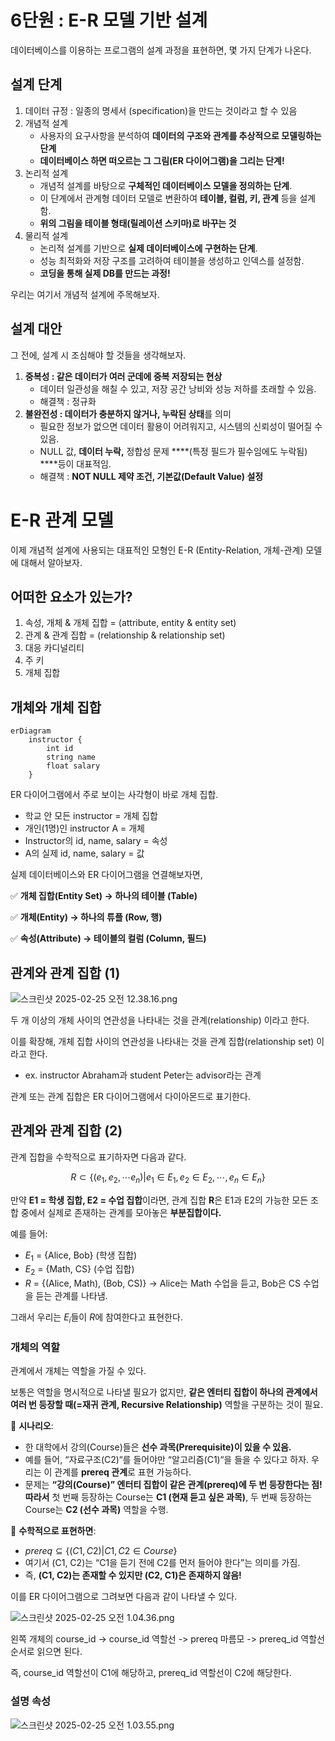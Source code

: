 # 6단원 : E-R 모델 기반 설계

데이터베이스를 이용하는 프로그램의 설계 과정을 표현하면, 몇 가지 단계가 나온다.

## 설계 단계

1. 데이터 규정 : 일종의 명세서 (specification)을 만드는 것이라고 할 수 있음
2. 개념적 설계
    - 사용자의 요구사항을 분석하여 **데이터의 구조와 관계를 추상적으로 모델링하는 단계**
    - **데이터베이스 하면 떠오르는 그 그림(ER 다이어그램)을 그리는 단계!**
3. 논리적 설계
    - 개념적 설계를 바탕으로 **구체적인 데이터베이스 모델을 정의하는 단계**.
    - 이 단계에서 관계형 데이터 모델로 변환하여 **테이블, 컬럼, 키, 관계** 등을 설계함.
    - **위의 그림을 테이블 형태(릴레이션 스키마)로 바꾸는 것**
4. 물리적 설계
    - 논리적 설계를 기반으로 **실제 데이터베이스에 구현하는 단계**.
    - 성능 최적화와 저장 구조를 고려하여 테이블을 생성하고 인덱스를 설정함.
    - **코딩을 통해 실제 DB를 만드는 과정!**

우리는 여기서 개념적 설계에 주목해보자.

## 설계 대안

그 전에, 설계 시 조심해야 할 것들을 생각해보자.

1. **중복성 : 같은 데이터가 여러 군데에 중복 저장되는 현상**
    - 데이터 일관성을 해칠 수 있고, 저장 공간 낭비와 성능 저하를 초래할 수 있음.
    - 해결책 : 정규화
2. **불완전성 : 데이터가 충분하지 않거나, 누락된 상태**를 의미
    - 필요한 정보가 없으면 데이터 활용이 어려워지고, 시스템의 신뢰성이 떨어질 수 있음.
    - NULL 값, **데이터 누락,** 정합성 문제 ****(특정 필드가 필수임에도 누락됨) ****등이 대표적임.
    - 해결책 : **NOT NULL 제약 조건, 기본값(Default Value) 설정**

# E-R 관계 모델

이제 개념적 설계에 사용되는 대표적인 모형인 E-R (Entity-Relation, 개체-관계) 모델에 대해서 알아보자.

## 어떠한 요소가 있는가?

1. 속성, 개체 & 개체 집합 = (attribute, entity & entity set)
2. 관계 & 관계 집합 = (relationship & relationship set)
3. 대응 카디널리티
4. 주 키
5. 개체 집합

## 개체와 개체 집합

```mermaid
erDiagram
    instructor {
        int id
        string name
        float salary
    }
```

ER 다이어그램에서 주로 보이는 사각형이 바로 개체 집합.

- 학교 안 모든 instructor = 개체 집합
- 개인(1명)인 instructor A =  개체
- Instructor의 id, name, salary = 속성
- A의 실제 id, name, salary = 값

실제 데이터베이스와 ER 다이어그램을 연결해보자면,

✅ **개체 집합(Entity Set) → 하나의 테이블 (Table)**

✅ **개체(Entity) → 하나의 튜플 (Row, 행)**

✅ **속성(Attribute) → 테이블의 컬럼 (Column, 필드)**

## 관계와 관계 집합 (1)

![스크린샷 2025-02-25 오전 12.38.16.png](attachment:09131126-ec99-4fe8-b258-8db6ca487070:스크린샷_2025-02-25_오전_12.38.16.png)

두 개 이상의 개체 사이의 연관성을 나타내는 것을 관계(relationship) 이라고 한다.

이를 확장해, 개체 집합 사이의 연관성을 나타내는 것을 관계 집합(relationship set) 이라고 한다.

- ex. instructor Abraham과 student Peter는 advisor라는 관계

관계 또는 관계 집합은 ER 다이어그램에서 다이아몬드로 표기한다.

## 관계와 관계 집합 (2)

관계 집합을 수학적으로 표기하자면 다음과 같다.

$$
R \subset \{ (e_1, e_2, \cdots e_n) | e_1 \in E_1, e_2 \in E_2, \cdots,
e_n \in E_n \}
$$

만약 **E1 = 학생 집합, E2 = 수업 집합**이라면, 관계 집합 **R**은 E1과 E2의 가능한 모든 조합 중에서 실제로 존재하는 관계를 모아놓은 **부분집합이다.**

예를 들어:

- $E_1$ =  {Alice, Bob} (학생 집합)
- $E_2$ =  {Math, CS} (수업 집합)
- $R$ =  {(Alice, Math), (Bob, CS)}  → Alice는 Math 수업을 듣고, Bob은 CS 수업을 듣는 관계를 나타냄.

그래서 우리는 $E_i$들이 $R$에 참여한다고 표현한다.

### 개체의 역할

관계에서 개체는 역할을 가질 수 있다.

보통은 역할을 명시적으로 나타낼 필요가 없지만, **같은 엔터티 집합이 하나의 관계에서 여러 번 등장할 때(=재귀 관계, Recursive Relationship)** 역할을 구분하는 것이 필요.

📌 **시나리오**:

- 한 대학에서 강의(Course)들은 **선수 과목(Prerequisite)이 있을 수 있음.**
- 예를 들어, “자료구조(C2)“를 들어야만 “알고리즘(C1)“을 들을 수 있다고 하자. 우리는 이 관계를 **prereq 관계**로 표현 가능하다.
- 문제는 **“강의(Course)” 엔터티 집합이 같은 관계(prereq)에 두 번 등장한다는 점! 따라서** 첫 번째 등장하는 Course는 **C1 (현재 듣고 싶은 과목)**, 두 번째 등장하는 Course는 **C2 (선수 과목)** 역할을 수행.

📌 **수학적으로 표현하면**:

- $prereq \subseteq \{(C1, C2) | C1, C2 \in Course\}$
- 여기서 (C1, C2)는 “C1을 듣기 전에 C2를 먼저 들어야 한다”는 의미를 가짐.
- 즉, **(C1, C2)는 존재할 수 있지만 (C2, C1)은 존재하지 않음!**

이를 ER 다이어그램으로 그려보면 다음과 같이 나타낼 수 있다.

![스크린샷 2025-02-25 오전 1.04.36.png](attachment:61e2e910-2a02-41f7-bf3e-6d964e81ea68:스크린샷_2025-02-25_오전_1.04.36.png)

왼쪽 개체의 course_id -> course_id 역할선 -> prereq 마름모 -> prereq_id 역할선 순서로 읽으면 된다.

즉, course_id 역할선이 C1에 해당하고, prereq_id 역할선이 C2에 해당한다.

### 설명 속성

![스크린샷 2025-02-25 오전 1.03.55.png](attachment:9b757de3-4a3c-4429-9724-0d5c4bdda218:스크린샷_2025-02-25_오전_1.03.55.png)